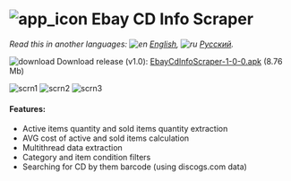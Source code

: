 # ![app_icon](https://user-images.githubusercontent.com/49783652/72156153-ddbdd180-33c5-11ea-8f87-368e733923ea.png) Ebay CD Info Scraper

*Read this in another languages: ![en](https://user-images.githubusercontent.com/49783652/69971412-e56d9900-1530-11ea-8516-f9f1f6219147.png) [English](https://github.com/konovalov-maksim/ebay_cd_info_scraper/blob/master/readme.md), ![ru](https://user-images.githubusercontent.com/49783652/69971413-e56d9900-1530-11ea-8937-a7989b8d727d.png) [Русский](https://github.com/konovalov-maksim/ebay_cd_info_scraper/blob/master/readme.ru.md).*

![download](https://user-images.githubusercontent.com/49783652/70123296-6b99f480-1683-11ea-8f71-ac9d1e14fd54.png) Download release (v1.0): [EbayCdInfoScraper-1-0-0.apk](https://github.com/konovalov-maksim/ebay_cd_info_scraper/releases/download/1.0.0/EbayCdInfoScraper.apk) (8.76 Mb)

![scrn1](https://user-images.githubusercontent.com/49783652/75628702-9cd78180-5bec-11ea-80a1-0ff758649170.png)
![scrn2](https://user-images.githubusercontent.com/49783652/75628700-9c3eeb00-5bec-11ea-8101-80ac056f840e.png)
![scrn3](https://user-images.githubusercontent.com/49783652/75628698-9b0dbe00-5bec-11ea-8e74-3c06d7ba1c4d.png)


#### Features:
- Active items quantity and sold items quantity extraction
- AVG cost of active and sold items calculation
- Multithread data extraction
- Category and item condition filters
- Searching for CD by them barcode (using discogs.com data)
